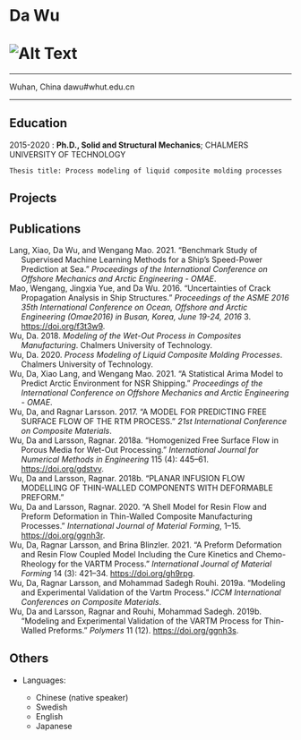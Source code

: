Da Wu
<br/><br/>
![Alt Text](./images/logo.gif)
============

-------------------     ----------------------------
Wuhan, China                        dawu#whut.edu.cn
-------------------     ----------------------------

Education
---------
2015-2020
:   **Ph.D., Solid and Structural Mechanics**; CHALMERS UNIVERSITY OF TECHNOLOGY 

    Thesis title: Process modeling of liquid composite molding processes

Projects
----------


Publications
--------------------
<div id="refs" class="references csl-bib-body hanging-indent" role="doc-bibliography">
<div id="ref-lang_benchmark_2021" class="csl-entry" role="doc-biblioentry">
Lang, Xiao, Da Wu, and Wengang Mao. 2021. <span>“Benchmark <span>Study</span> of <span>Supervised</span> <span>Machine</span> <span>Learning</span> <span>Methods</span> for a <span>Ship</span>’s <span>Speed</span>-<span>Power</span> <span>Prediction</span> at <span>Sea</span>.”</span> <em>Proceedings of the International Conference on Offshore Mechanics and Arctic Engineering - OMAE</em>.
</div>
<div id="ref-mao_uncertainties_2016" class="csl-entry" role="doc-biblioentry">
Mao, Wengang, Jingxia Yue, and Da Wu. 2016. <span>“Uncertainties of Crack Propagation Analysis in Ship Structures.”</span> <em>Proceedings of the ASME 2016 35th International Conference on Ocean, Offshore and Arctic Engineering (Omae2016) in Busan, Korea, June 19-24, 2016</em> 3. <a href="https://doi.org/f3t3w9">https://doi.org/f3t3w9</a>.
</div>
<div id="ref-wu_modeling_2018" class="csl-entry" role="doc-biblioentry">
Wu, Da. 2018. <em>Modeling of the Wet-Out Process in Composites Manufacturing</em>. Chalmers University of Technology.
</div>
<div id="ref-wu_process_2020" class="csl-entry" role="doc-biblioentry">
Wu, Da. 2020. <em>Process Modeling of Liquid Composite Molding Processes</em>. Chalmers University of Technology.
</div>
<div id="ref-wu_statistical_2021" class="csl-entry" role="doc-biblioentry">
Wu, Da, Xiao Lang, and Wengang Mao. 2021. <span>“A <span>Statistical</span> <span>Arima</span> <span>Model</span> to <span>Predict</span> <span>Arctic</span> <span>Environment</span> for <span>NSR</span> <span>Shipping</span>.”</span> <em>Proceedings of the International Conference on Offshore Mechanics and Arctic Engineering - OMAE</em>.
</div>
<div id="ref-wu_model_2017" class="csl-entry" role="doc-biblioentry">
Wu, Da, and Ragnar Larsson. 2017. <span>“A <span>MODEL</span> <span>FOR</span> <span>PREDICTING</span> <span>FREE</span> <span>SURFACE</span> <span>FLOW</span> <span>OF</span> <span>THE</span> <span>RTM</span> <span>PROCESS</span>.”</span> <em>21st International Conference on Composite Materials</em>.
</div>
<div id="ref-wu_homogenized_2018" class="csl-entry" role="doc-biblioentry">
Wu, Da and Larsson, Ragnar. 2018a. <span>“Homogenized Free Surface Flow in Porous Media for Wet-Out Processing.”</span> <em>International Journal for Numerical Methods in Engineering</em> 115 (4): 445–61. <a href="https://doi.org/gdstvv">https://doi.org/gdstvv</a>.
</div>
<div id="ref-wu_planar_2018" class="csl-entry" role="doc-biblioentry">
Wu, Da and Larsson, Ragnar. 2018b. <span>“<span>PLANAR</span> <span>INFUSION</span> <span>FLOW</span> <span>MODELLING</span> <span>OF</span> <span>THIN</span>-<span>WALLED</span> <span>COMPONENTS</span> <span>WITH</span> <span>DEFORMABLE</span> <span>PREFORM</span>.”</span>
</div>
<div id="ref-wu_shell_2020" class="csl-entry" role="doc-biblioentry">
Wu, Da and Larsson, Ragnar. 2020. <span>“A <span>Shell</span> <span>Model</span> for <span>Resin</span> <span>Flow</span> and <span>Preform</span> <span>Deformation</span> in <span>Thin</span>-Walled <span>Composite</span> <span>Manufacturing</span> <span>Processes</span>.”</span> <em>International Journal of Material Forming</em>, 1–15. <a href="https://doi.org/ggnh3r">https://doi.org/ggnh3r</a>.
</div>
<div id="ref-wu_preform_2021" class="csl-entry" role="doc-biblioentry">
Wu, Da, Ragnar Larsson, and Brina Blinzler. 2021. <span>“A Preform Deformation and Resin Flow Coupled Model Including the Cure Kinetics and Chemo-Rheology for the <span>VARTM</span> Process.”</span> <em>International Journal of Material Forming</em> 14 (3): 421–34. <a href="https://doi.org/gh9rpg">https://doi.org/gh9rpg</a>.
</div>
<div id="ref-wu_modeling_2019-2" class="csl-entry" role="doc-biblioentry">
Wu, Da, Ragnar Larsson, and Mohammad Sadegh Rouhi. 2019a. <span>“Modeling and Experimental Validation of the Vartm Process.”</span> <em>ICCM International Conferences on Composite Materials</em>.
</div>
<div id="ref-wu_modeling_2019-1" class="csl-entry" role="doc-biblioentry">
Wu, Da and Larsson, Ragnar and Rouhi, Mohammad Sadegh. 2019b. <span>“Modeling and <span>Experimental</span> <span>Validation</span> of the <span>VARTM</span> <span>Process</span> for <span>Thin</span>-<span>Walled</span> <span>Preforms</span>.”</span> <em>Polymers</em> 11 (12). <a href="https://doi.org/ggnh3s">https://doi.org/ggnh3s</a>.
</div>
</div>

Others
----------------------------------------

* Languages:

     * Chinese (native speaker)
     * Swedish
     * English
     * Japanese








                                                            